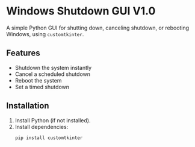# Windows Shutdown GUI V1.0  

A simple Python GUI for shutting down, canceling shutdown, or rebooting Windows, using `customtkinter`.
## Features  
- Shutdown the system instantly  
- Cancel a scheduled shutdown  
- Reboot the system  
- Set a timed shutdown  

## Installation  
1. Install Python (if not installed).  
2. Install dependencies:  
   ```sh
   pip install customtkinter
